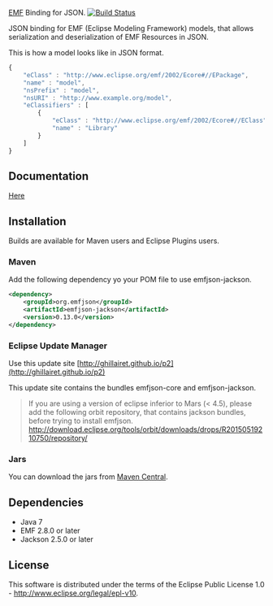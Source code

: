 [EMF](http://www.eclipse.org/emf) Binding for JSON. [![Build Status](https://secure.travis-ci.org/ghillairet/emfjson.png)](http://travis-ci.org/ghillairet/emfjson)

JSON binding for EMF (Eclipse Modeling Framework) models, that allows serialization and deserialization of EMF Resources in JSON.

This is how a model looks like in JSON format.

```javascript
{
    "eClass" : "http://www.eclipse.org/emf/2002/Ecore#//EPackage",
    "name" : "model",
    "nsPrefix" : "model",
    "nsURI" : "http://www.example.org/model",
    "eClassifiers" : [
        {
            "eClass" : "http://www.eclipse.org/emf/2002/Ecore#//EClass",
            "name" : "Library"
        }
    ]
}
```

## Documentation

[Here](http://emfjson.org)

## Installation

Builds are available for Maven users and Eclipse Plugins users.

### Maven

Add the following dependency yo your POM file to use emfjson-jackson.

```xml
<dependency>
	<groupId>org.emfjson</groupId>
	<artifactId>emfjson-jackson</artifactId>
	<version>0.13.0</version>
</dependency>
```

### Eclipse Update Manager

Use this update site [http://ghillairet.github.io/p2](http://ghillairet.github.io/p2)

This update site contains the bundles emfjson-core and emfjson-jackson. 

> If you are using a version of eclipse inferior to Mars (< 4.5), please add the following orbit 
 repository, that contains jackson bundles, before trying to install emfjson.
 http://download.eclipse.org/tools/orbit/downloads/drops/R20150519210750/repository/

### Jars

You can download the jars from [Maven Central](http://search.maven.org/#search|ga|1|emfjson).

## Dependencies

* Java 7
* EMF 2.8.0 or later
* Jackson 2.5.0 or later

## License
This software is distributed under the terms of the Eclipse Public License 1.0 - http://www.eclipse.org/legal/epl-v10.
